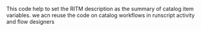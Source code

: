 This code help to set the RITM description as the summary of catalog item variables.
we acn reuse the code on catalog workflows in runscript activity and flow designers
